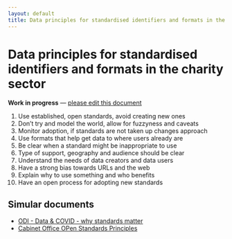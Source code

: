 ```yaml
---
layout: default
title: Data principles for standardised identifiers and formats in the charity sector
---
```

# Data principles for standardised identifiers and formats in the charity sector

**Work in progress** — [please edit this document](https://github.com/WeTheCatalysts/standards-and-identifiers/blob/master/principles.md)

1. Use established, open standards, avoid creating new ones
2. Don’t try and model the world, allow for fuzzyness and caveats
3. Monitor adoption, if standards are not taken up changes approach
4. Use formats that help get data to where users already are
5. Be clear when a standard might be inappropriate to use
6. Type of support, geography and audience should be clear
7. Understand the needs of data creators and data users
8. Have a strong bias towards URLs and the web
9. Explain why to use something and who benefits
10. Have an open process for adopting new standards


## Simular documents

* [ODI - Data & COVID - why standards matter](https://theodi.org/article/data-and-covid-19-why-standards-matter/)
* [Cabinet Office OPen Standards Principles](https://www.gov.uk/government/publications/open-standards-principles/open-standards-principles)
